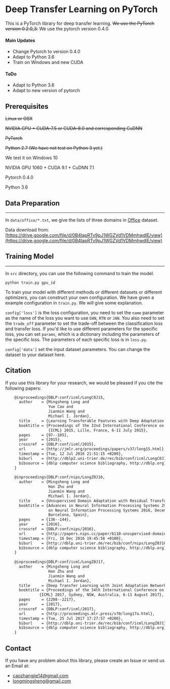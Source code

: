 # Deep Transfer Learning on PyTorch

This is a PyTorch library for deep transfer learning. ~~We use the PyTorch version 0.2.0\_3.~~  We use the pytorch version 0.4.0.



#### Main Updates

* Change Pytorch to version 0.4.0
* Adapt to Python 3.6
* Train on Windows and new CUDA

#### ToDo

* Adapt to Python 3.6
* Adapt to new version of pytorch



## Prerequisites
~~Linux or OSX~~

~~NVIDIA GPU + CUDA-7.5 or CUDA-8.0 and corresponding CuDNN~~

~~PyTorch~~

~~Python 2.7 (We have not test on Python 3 yet.)~~

We test it on Windows 10

NVIDIA GPU 1060 + CUDA 9.1 + CuDNN 7.1

Pytorch 0.4.0

Python 3.6

## Data Preparation
---------------
In `data/office/*.txt`, we give the lists of three domains in [Office](https://cs.stanford.edu/~jhoffman/domainadapt/#datasets_code) dataset. 

Data download from: [https://drive.google.com/file/d/0B4IapRTv9pJ1WGZVd1VDMmhwdlE/view](https://drive.google.com/file/d/0B4IapRTv9pJ1WGZVd1VDMmhwdlE/view)

## Training Model
---------------
In `src` directory, you can use the following command to train the model.
```shell
python train.py gpu_id
```

To train your model with different methods or different datasets or different optimizers, you can construct your own configuration. We have given a example configuration in `train.py`. We will give some explanation.

`config['loss']` is the loss configuration, you need to set the `name` parameter as the name of the loss you want to use `DAN`, `RTN` or `JAN`. You also need to set the `trade_off` parameter to set the trade-off between the classification loss and transfer loss. If you'd like to use different parameters for the specific loss, you can set `params`, which is a dictionary including the parameters of the specific loss. The parameters of each specific loss is in `loss.py`.

`config['data']` set the input dataset parameters. You can change the dataset to your dataset here.

## Citation
If you use this library for your research, we would be pleased if you cite the following papers:

```latex
    @inproceedings{DBLP:conf/icml/LongC0J15,
      author    = {Mingsheng Long and
                   Yue Cao and
                   Jianmin Wang and
                   Michael I. Jordan},
      title     = {Learning Transferable Features with Deep Adaptation Networks},
      booktitle = {Proceedings of the 32nd International Conference on Machine Learning,
                   {ICML} 2015, Lille, France, 6-11 July 2015},
      pages     = {97--105},
      year      = {2015},
      crossref  = {DBLP:conf/icml/2015},
      url       = {http://jmlr.org/proceedings/papers/v37/long15.html},
      timestamp = {Tue, 12 Jul 2016 21:51:15 +0200},
      biburl    = {http://dblp2.uni-trier.de/rec/bib/conf/icml/LongC0J15},
      bibsource = {dblp computer science bibliography, http://dblp.org}
    }
    
    @inproceedings{DBLP:conf/nips/LongZ0J16,
      author    = {Mingsheng Long and
                   Han Zhu and
                   Jianmin Wang and
                   Michael I. Jordan},
      title     = {Unsupervised Domain Adaptation with Residual Transfer Networks},
      booktitle = {Advances in Neural Information Processing Systems 29: Annual Conference
                   on Neural Information Processing Systems 2016, December 5-10, 2016,
                   Barcelona, Spain},
      pages     = {136--144},
      year      = {2016},
      crossref  = {DBLP:conf/nips/2016},
      url       = {http://papers.nips.cc/paper/6110-unsupervised-domain-adaptation-with-residual-transfer-networks},
      timestamp = {Fri, 16 Dec 2016 19:45:58 +0100},
      biburl    = {http://dblp.uni-trier.de/rec/bib/conf/nips/LongZ0J16},
      bibsource = {dblp computer science bibliography, http://dblp.org}
    }
    
    @inproceedings{DBLP:conf/icml/LongZ0J17,
      author    = {Mingsheng Long and
                   Han Zhu and
                   Jianmin Wang and
                   Michael I. Jordan},
      title     = {Deep Transfer Learning with Joint Adaptation Networks},
      booktitle = {Proceedings of the 34th International Conference on Machine Learning,
               {ICML} 2017, Sydney, NSW, Australia, 6-11 August 2017},
      pages     = {2208--2217},
      year      = {2017},
      crossref  = {DBLP:conf/icml/2017},
      url       = {http://proceedings.mlr.press/v70/long17a.html},
      timestamp = {Tue, 25 Jul 2017 17:27:57 +0200},
      biburl    = {http://dblp.uni-trier.de/rec/bib/conf/icml/LongZ0J17},
      bibsource = {dblp computer science bibliography, http://dblp.org}
    }
```

## Contact
If you have any problem about this library, please create an Issue or send us an Email at:
- caozhangjie14@gmail.com
- longmingsheng@gmail.com

